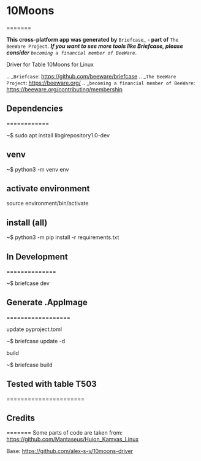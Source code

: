 # 10Moons
=======

**This cross-platform app was generated by** `Briefcase`_ **- part of**
`The BeeWare Project`_. **If you want to see more tools like Briefcase, please
consider** `becoming a financial member of BeeWare`_.

Driver for Table 10Moons for Linux

.. _`Briefcase`: https://github.com/beeware/briefcase
.. _`The BeeWare Project`: https://beeware.org/
.. _`becoming a financial member of BeeWare`: https://beeware.org/contributing/membership


## Dependencies
============

~$ sudo apt install libgirepository1.0-dev


## venv

~$ python3 -m venv env

## activate environment

source environment/bin/activate


## install (all)

~$ python3 -m pip install -r requirements.txt

## In Development
==============

~$ briefcase dev


## Generate .AppImage
==================

update pyproject.toml

~$ briefcase update -d

build

~$ briefcase build


## Tested with table T503
======================

## Credits
=======
Some parts of code are taken from: https://github.com/Mantaseus/Huion_Kamvas_Linux

Base: https://github.com/alex-s-v/10moons-driver